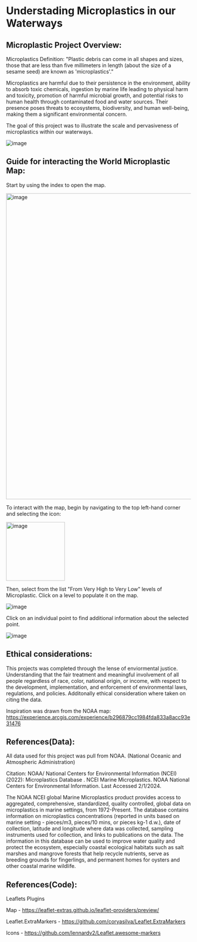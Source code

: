 # Understading Microplastics in our Waterways

## Microplastic Project Overview:
Microplastics Definition: "Plastic debris can come in all shapes and sizes, those that are less than five millimeters in length (about the size of a sesame seed) are known as 'microplastics'."

Microplastics are harmful due to their persistence in the environment, ability to absorb toxic chemicals, ingestion by marine life leading to physical harm and toxicity, promotion of harmful microbial growth, and potential risks to human health through contaminated food and water sources. Their presence poses threats to ecosystems, biodiversity, and human well-being, making them a significant environmental concern.

The goal of this project was to illustrate the scale and pervasiveness of microplastics within our waterways. 

![image](https://github.com/emilybomber/Project-3/assets/146396417/f98b486c-c4d6-4e91-80b5-070a1e640315)


## Guide for interacting the World Microplastic Map: 
Start by using the index to open the map. 

<img width="833" alt="image" src="https://github.com/emilybomber/Project-3/assets/146396417/70c64314-75a2-4e89-95ca-285673e40ea9">


To interact with the map, begin by navigating to the top left-hand corner and selecting the icon:

<img width="160" alt="image" src="https://github.com/emilybomber/Project-3/assets/146396417/f3afb0bc-d3e2-46e0-83b5-2cc30f2ed3c0">


Then, select from the list "From Very High to Very Low" levels of Microplastic. Click on a level to populate it on the map.

![image](https://github.com/emilybomber/Project-3/assets/146396417/fb715938-c90d-4c11-b096-96873b626644)


Click on an individual point to find additional information about the selected point.

![image](https://github.com/emilybomber/Project-3/assets/146396417/006c83e5-c380-454c-b82f-44eb5ecaae91)


## Ethical considerations:
This projects was completed through the lense of enviormental justice. Understanding that the fair treatment and meaningful involvement of all people regardless of race, color, national origin, or income, with respect to the development, implementation, and enforcement of environmental laws, regulations, and policies. Additonally ethical consideration where taken on citing the data. 

Inspiration was drawn from the NOAA map:
https://experience.arcgis.com/experience/b296879cc1984fda833a8acc93e31476

## References(Data):
All data used for this project was pull from NOAA. (National Oceanic and Atmospheric Administration)

Citation: NOAA/ National Centers for Environmental Information (NCEI) (2022): Microplastics Database . NCEI Marine Microplastics. NOAA National Centers for Environmental Information. Last Accessed 2/1/2024.

The NOAA NCEI global Marine Microplastics product provides access to aggregated, comprehensive, standardized, quality controlled, global data on microplastics in marine settings, from 1972-Present. The database contains information on microplastics concentrations (reported in units based on marine setting - pieces/m3, pieces/10 mins, or pieces kg-1 d.w.), date of collection, latitude and longitude where data was collected, sampling instruments used for collection, and links to publications on the data. The information in this database can be used to improve water quality and protect the ecosystem, especially coastal ecological habitats such as salt marshes and mangrove forests that help recycle nutrients, serve as breeding grounds for fingerlings, and permanent homes for oysters and other coastal marine wildlife.

## References(Code): 
Leaflets Plugins

Map -
https://leaflet-extras.github.io/leaflet-providers/preview/

Leaflet.ExtraMarkers - https://github.com/coryasilva/Leaflet.ExtraMarkers

Icons - https://github.com/lennardv2/Leaflet.awesome-markers
